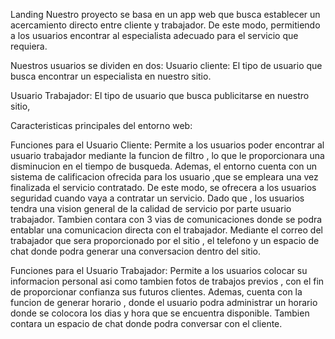 Landing
Nuestro proyecto se basa en un app web que busca establecer un acercamiento directo entre cliente y trabajador. De este modo, permitiendo a los usuarios encontrar al especialista adecuado para el servicio que requiera.

Nuestros usuarios se dividen en dos: Usuario cliente: El tipo de usuario que busca encontrar un especialista en nuestro sitio.

Usuario Trabajador: El tipo de usuario que busca publicitarse en nuestro sitio,

Caracteristicas principales del entorno web:

Funciones para el Usuario Cliente: Permite a los usuarios poder encontrar al usuario trabajador mediante la funcion de filtro , lo que le proporcionara una disminucion en el tiempo de busqueda. Ademas, el entorno cuenta con un sistema de calificacion ofrecida para los usuario ,que se empleara una vez finalizada el servicio contratado. De este modo, se ofrecera a los usuarios seguridad cuando vaya a contratar un servicio. Dado que , los usuarios tendra una vision general de la calidad de servicio por parte usuario trabajador. Tambien contara con 3 vias de comunicaciones donde se podra entablar una comunicacion directa con el trabajador. Mediante el correo del trabajador que sera proporcionado por el sitio , el telefono y un espacio de chat donde podra generar una conversacion dentro del sitio.

Funciones para el Usuario Trabajador: Permite a los usuarios colocar su informacion personal asi como tambien fotos de trabajos previos , con el fin de proporcionar confianza sus futuros clientes. Ademas, cuenta con la funcion de generar horario , donde el usuario podra administrar un horario donde se colocora los dias y hora que se encuentra disponible. Tambien contara un espacio de chat donde podra conversar con el cliente.
